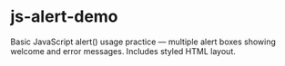 # js-alert-demo
Basic JavaScript alert() usage practice — multiple alert boxes showing welcome and error messages. Includes styled HTML layout.
